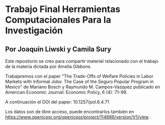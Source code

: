 # Trabajo Final Herramientas Computacionales Para la Investigación
## Por Joaquín Liwski y Camila Sury
Este repositorio se creo para compartir material relacionado con el trabajo de la materia dictada por Amelia Gibbons.

Trabajaremos con el paper "The Trade-Offs of Welfare Policies in Labor Markets with Informal Jobs: The Case of the Seguro Popular Program in Mexico" de Mariano Bosch y Raymundo M. Campos-Vazquez publicado en American Economic Journal: Economic Policy, 6 (4): 71-99.

A continuación el DOI del paper: 10.1257/pol.6.4.71

Los datos son de libre acceso, puede encontrarlos también en https://www.openicpsr.org/openicpsr/project/114886/version/V1/view .

